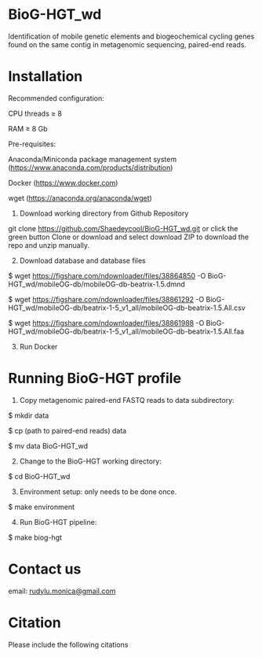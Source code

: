 # BioG-HGT_wd
Identification of mobile genetic elements and biogeochemical cycling genes found on the same contig in metagenomic sequencing, paired-end reads. 

# Installation
Recommended configuration:

CPU threads ≥ 8

RAM ≥ 8 Gb

Pre-requisites:

Anaconda/Miniconda package management system (https://www.anaconda.com/products/distribution)

Docker (https://www.docker.com)

wget (https://anaconda.org/anaconda/wget)

1. Download working directory from Github Repository

git clone https://github.com/Shaedeycool/BioG-HGT_wd.git or click the green button Clone or download and select download ZIP to download the repo and unzip manually.

2. Download database and database files

$ wget https://figshare.com/ndownloader/files/38864850 -O BioG-HGT_wd/mobileOG-db/mobileOG-db-beatrix-1.5.dmnd

$ wget https://figshare.com/ndownloader/files/38861292 -O BioG-HGT_wd/mobileOG-db/beatrix-1-5_v1_all/mobileOG-db-beatrix-1.5.All.csv

$ wget https://figshare.com/ndownloader/files/38861988 -O BioG-HGT_wd/mobileOG-db/beatrix-1-5_v1_all/mobileOG-db-beatrix-1.5.All.faa

3. Run Docker

# Running BioG-HGT profile 

1. Copy metagenomic paired-end FASTQ reads to data subdirectory:

$ mkdir data

$ cp (path to paired-end reads) data

$ mv data BioG-HGT_wd

2. Change to the BioG-HGT working directory:

$ cd BioG-HGT_wd

3. Environment setup: only needs to be done once.

$ make environment

4. Run BioG-HGT pipeline:

$ make biog-hgt

# Contact us

email: rudylu.monica@gmail.com

# Citation
Please include the following citations 
